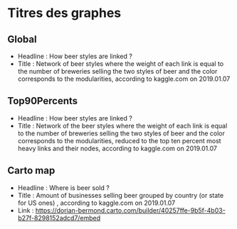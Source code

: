 # Titres des graphes 

## Global

- Headline : How beer styles are linked ?
- Title : Network of beer styles where the weight of each link is equal to the number of breweries selling the two styles of beer and the color corresponds to the modularities, according to kaggle.com on 2019.01.07

## Top90Percents

- Headline : How beer styles are linked ?
- Title : Network of the beer styles where the weight of each link is equal to the number of breweries selling the two styles of beer and the color corresponds to the modularities, reduced to the top ten percent most heavy links and their nodes, according to kaggle.com on 2019.01.07

## Carto map

- Headline : Where is beer sold ?
- Title : Amount of businesses selling beer grouped by country (or state for US ones) , according to kaggle.com on 2019.01.07 
- Link : https://dorian-bermond.carto.com/builder/40257ffe-9b5f-4b03-b27f-8298152adcd7/embed
